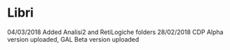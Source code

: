 # Libri
04/03/2018 Added Analisi2 and RetiLogiche folders
28/02/2018 CDP Alpha version uploaded, GAL Beta version uploaded
